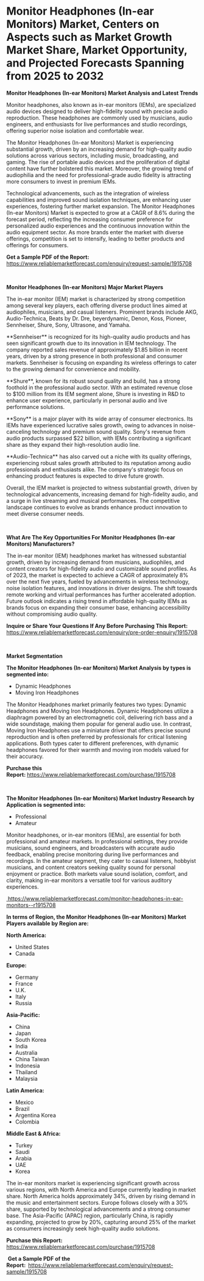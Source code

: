 <p><h1>Monitor Headphones (In-ear Monitors) Market, Centers on Aspects such as Market Growth Market Share, Market Opportunity, and Projected Forecasts Spanning from 2025 to 2032</h1></p><p><strong>Monitor Headphones (In-ear Monitors) Market Analysis and Latest Trends</strong></p>
<p><p>Monitor headphones, also known as in-ear monitors (IEMs), are specialized audio devices designed to deliver high-fidelity sound with precise audio reproduction. These headphones are commonly used by musicians, audio engineers, and enthusiasts for live performances and studio recordings, offering superior noise isolation and comfortable wear. </p><p>The Monitor Headphones (In-ear Monitors) Market is experiencing substantial growth, driven by an increasing demand for high-quality audio solutions across various sectors, including music, broadcasting, and gaming. The rise of portable audio devices and the proliferation of digital content have further bolstered this market. Moreover, the growing trend of audiophilia and the need for professional-grade audio fidelity is attracting more consumers to invest in premium IEMs.</p><p>Technological advancements, such as the integration of wireless capabilities and improved sound isolation techniques, are enhancing user experiences, fostering further market expansion. The Monitor Headphones (In-ear Monitors) Market is expected to grow at a CAGR of 8.6% during the forecast period, reflecting the increasing consumer preference for personalized audio experiences and the continuous innovation within the audio equipment sector. As more brands enter the market with diverse offerings, competition is set to intensify, leading to better products and offerings for consumers.</p></p>
<p><strong>Get a Sample PDF of the Report:&nbsp;</strong> <a href="https://www.reliablemarketforecast.com/enquiry/request-sample/1915708?utm_campaign=2943&utm_medium=2&utm_source=Github&utm_content=ia&utm_term=15042025&utm_id=monitor-headphones-in-ear-monitors">https://www.reliablemarketforecast.com/enquiry/request-sample/1915708</a></p>
<p>&nbsp;</p>
<p><strong>Monitor Headphones (In-ear Monitors) Major Market Players</strong></p>
<p><p>The in-ear monitor (IEM) market is characterized by strong competition among several key players, each offering diverse product lines aimed at audiophiles, musicians, and casual listeners. Prominent brands include AKG, Audio-Technica, Beats by Dr. Dre, beyerdynamic, Denon, Koss, Pioneer, Sennheiser, Shure, Sony, Ultrasone, and Yamaha.</p><p>**Sennheiser** is recognized for its high-quality audio products and has seen significant growth due to its innovation in IEM technology. The company reported sales revenue of approximately $1.85 billion in recent years, driven by a strong presence in both professional and consumer markets. Sennheiser is focusing on expanding its wireless offerings to cater to the growing demand for convenience and mobility.</p><p>**Shure**, known for its robust sound quality and build, has a strong foothold in the professional audio sector. With an estimated revenue close to $100 million from its IEM segment alone, Shure is investing in R&D to enhance user experience, particularly in personal audio and live performance solutions.</p><p>**Sony** is a major player with its wide array of consumer electronics. Its IEMs have experienced lucrative sales growth, owing to advances in noise-canceling technology and premium sound quality. Sony's revenue from audio products surpassed $22 billion, with IEMs contributing a significant share as they expand their high-resolution audio line.</p><p>**Audio-Technica** has also carved out a niche with its quality offerings, experiencing robust sales growth attributed to its reputation among audio professionals and enthusiasts alike. The company's strategic focus on enhancing product features is expected to drive future growth.</p><p>Overall, the IEM market is projected to witness substantial growth, driven by technological advancements, increasing demand for high-fidelity audio, and a surge in live streaming and musical performances. The competitive landscape continues to evolve as brands enhance product innovation to meet diverse consumer needs.</p></p>
<p>&nbsp;</p>
<p><strong>What Are The Key Opportunities For Monitor Headphones (In-ear Monitors) Manufacturers?</strong></p>
<p><p>The in-ear monitor (IEM) headphones market has witnessed substantial growth, driven by increasing demand from musicians, audiophiles, and content creators for high-fidelity audio and customizable sound profiles. As of 2023, the market is expected to achieve a CAGR of approximately 8% over the next five years, fueled by advancements in wireless technology, noise isolation features, and innovations in driver designs. The shift towards remote working and virtual performances has further accelerated adoption. Future outlook indicates a rising trend in affordable high-quality IEMs as brands focus on expanding their consumer base, enhancing accessibility without compromising audio quality.</p></p>
<p><strong>Inquire or Share Your Questions If Any Before Purchasing This Report:</strong> <a href="https://www.reliablemarketforecast.com/enquiry/pre-order-enquiry/1915708?utm_campaign=2943&utm_medium=2&utm_source=Github&utm_content=ia&utm_term=15042025&utm_id=monitor-headphones-in-ear-monitors">https://www.reliablemarketforecast.com/enquiry/pre-order-enquiry/1915708</a></p>
<p>&nbsp;</p>
<p><strong>Market Segmentation</strong></p>
<p><strong>The Monitor Headphones (In-ear Monitors) Market Analysis by types is segmented into:</strong></p>
<p><ul><li>Dynamic Headphones</li><li>Moving Iron Headphones</li></ul></p>
<p><p>The Monitor Headphones market primarily features two types: Dynamic Headphones and Moving Iron Headphones. Dynamic Headphones utilize a diaphragm powered by an electromagnetic coil, delivering rich bass and a wide soundstage, making them popular for general audio use. In contrast, Moving Iron Headphones use a miniature driver that offers precise sound reproduction and is often preferred by professionals for critical listening applications. Both types cater to different preferences, with dynamic headphones favored for their warmth and moving iron models valued for their accuracy.</p></p>
<p><strong>Purchase this Report:&nbsp;</strong><a href="https://www.reliablemarketforecast.com/purchase/1915708?utm_campaign=2943&utm_medium=2&utm_source=Github&utm_content=ia&utm_term=15042025&utm_id=monitor-headphones-in-ear-monitors">https://www.reliablemarketforecast.com/purchase/1915708</a></p>
<p>&nbsp;</p>
<p><strong>The Monitor Headphones (In-ear Monitors) Market Industry Research by Application is segmented into:</strong></p>
<p><ul><li>Professional</li><li>Amateur</li></ul></p>
<p><p>Monitor headphones, or in-ear monitors (IEMs), are essential for both professional and amateur markets. In professional settings, they provide musicians, sound engineers, and broadcasters with accurate audio feedback, enabling precise monitoring during live performances and recordings. In the amateur segment, they cater to casual listeners, hobbyist musicians, and content creators seeking quality sound for personal enjoyment or practice. Both markets value sound isolation, comfort, and clarity, making in-ear monitors a versatile tool for various auditory experiences.</p></p>
<p><a href="https://www.reliablemarketforecast.com/monitor-headphones-in-ear-monitors--r1915708?utm_campaign=2943&utm_medium=2&utm_source=Github&utm_content=ia&utm_term=15042025&utm_id=monitor-headphones-in-ear-monitors">&nbsp;https://www.reliablemarketforecast.com/monitor-headphones-in-ear-monitors--r1915708</a></p>
<p><strong>In terms of Region, the Monitor Headphones (In-ear Monitors) Market Players available by Region are:</strong></p>
<p>
    <p> <strong> North America: </strong>
        <ul>
            <li>United States</li>
            <li>Canada</li>
        </ul>
        </p> 
    <p> <strong> Europe: </strong>
        <ul>
            <li>Germany</li>
            <li>France</li>
            <li>U.K.</li>
            <li>Italy</li>
            <li>Russia</li>
        </ul>
        </p> 
    <p> <strong> Asia-Pacific: </strong>
        <ul>
            <li>China</li>
            <li>Japan</li>
            <li>South Korea</li>
            <li>India</li>
            <li>Australia</li>
            <li>China Taiwan</li>
            <li>Indonesia</li>
            <li>Thailand</li>
            <li>Malaysia</li>
        </ul>
        </p> 
    <p> <strong> Latin America: </strong>
        <ul>
            <li>Mexico</li>
            <li>Brazil</li>
            <li>Argentina Korea</li>
            <li>Colombia</li>
        </ul>
        </p> 
    <p> <strong> Middle East & Africa: </strong>
        <ul>
            <li>Turkey</li>
            <li>Saudi</li>
            <li>Arabia</li>
            <li>UAE</li>
            <li>Korea</li>
        </ul>
    </p>
    </p>
<p><p>The in-ear monitors market is experiencing significant growth across various regions, with North America and Europe currently leading in market share. North America holds approximately 34%, driven by rising demand in the music and entertainment sectors. Europe follows closely with a 30% share, supported by technological advancements and a strong consumer base. The Asia-Pacific (APAC) region, particularly China, is rapidly expanding, projected to grow by 20%, capturing around 25% of the market as consumers increasingly seek high-quality audio solutions.</p></p>
<p><strong>Purchase this Report: </strong><a href="https://www.reliablemarketforecast.com/purchase/1915708?utm_campaign=2943&utm_medium=2&utm_source=Github&utm_content=ia&utm_term=15042025&utm_id=monitor-headphones-in-ear-monitors">https://www.reliablemarketforecast.com/purchase/1915708</a></p>
<p>&nbsp;<strong>Get a Sample PDF of the Report:&nbsp;&nbsp;</strong><a href="https://www.reliablemarketforecast.com/enquiry/request-sample/1915708?utm_campaign=2943&utm_medium=2&utm_source=Github&utm_content=ia&utm_term=15042025&utm_id=monitor-headphones-in-ear-monitors">https://www.reliablemarketforecast.com/enquiry/request-sample/1915708</a></p>
<p><strong></strong></p>
<p><p></p><p></p><p></p></p>